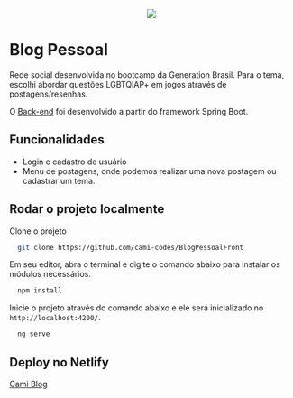 <p align="center">
  <img src="https://res.cloudinary.com/generation/image/upload/w_350,q_auto,f_auto/brazil/2022/04/Cover-1.png">
</p>

# Blog Pessoal

Rede social desenvolvida no bootcamp da Generation Brasil.
Para o tema, escolhi abordar questões LGBTQIAP+ em jogos através de postagens/resenhas.

O [Back-end](https://github.com/cami-codes/BlogPessoal) foi desenvolvido a partir do framework Spring Boot.



## Funcionalidades

- Login e cadastro de usuário 
- Menu de postagens, onde podemos realizar uma nova postagem ou cadastrar um tema.



## Rodar o projeto localmente

Clone o projeto

```bash
  git clone https://github.com/cami-codes/BlogPessoalFront
```

Em seu editor, abra o terminal e digite o comando abaixo para instalar os módulos necessários.

```bash
  npm install
```

Inicie o projeto através do comando abaixo e ele será inicializado no `http://localhost:4200/`.

```bash
  ng serve
```




## Deploy no Netlify

[Cami Blog](https://cami-blog.netlify.app/)


